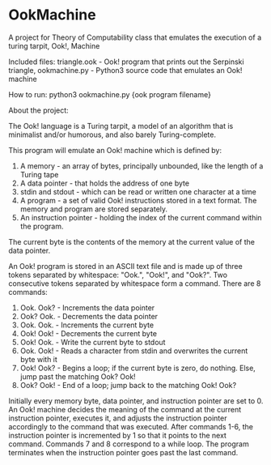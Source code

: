 # OokMachine
A project for Theory of Computability class that emulates the execution of a turing tarpit, Ook!, Machine

Included files: triangle.ook  -  Ook! program that prints out the Serpinski triangle, ookmachine.py -  Python3 source code that emulates an Ook! machine

How to run:
python3 ookmachine.py {ook program filename}

About the project:

The Ook! language is a Turing tarpit, a model of an algorithm that is minimalist and/or humorous, and also barely Turing-complete.

This program will emulate an Ook! machine which is defined by:
1. A memory - an array of bytes, principally unbounded, like the length of a Turing tape
2. A data pointer - that holds the address of one byte
3. stdin and stdout - which can be read or written one character at a time
4. A program - a set of valid Ook! instructions stored in a text format. The memory and program are stored separately.
5. An instruction pointer - holding the index of the current command within the program.

The current byte is the contents of the memory at the current value of the data pointer.

An Ook! program is stored in an ASCII text file and is made up of three tokens separated by whitespace: "Ook.", "Ook!", and "Ook?". Two consecutive tokens separated by whitespace form a command. There are 8 commands:
1. Ook. Ook?   -     Increments the data pointer
2. Ook? Ook.   -     Decrements the data pointer
3. Ook. Ook.   -     Increments the current byte
4. Ook! Ook!   -     Decrements the current byte
5. Ook! Ook.   -     Write the current byte to stdout
6. Ook. Ook!   -     Reads a character from stdin and overwrites the current byte with it
7. Ook! Ook?   -     Begins a loop; if the current byte is zero, do nothing. Else, jump past the matching Ook? Ook!
8. Ook? Ook!   -     End of a loop; jump back to the matching Ook! Ook?

Initially every memory byte, data pointer, and instruction pointer are set to 0. An Ook! machine decides the meaning of the command at the current instruction pointer, executes it, and adjusts the instruction pointer accordingly to the command that was executed. After commands 1-6, the instruction pointer is incremented by 1 so that it points to the next command. Commands 7 and 8 correspond to a while loop. The program terminates when the instruction pointer goes past the last command.
